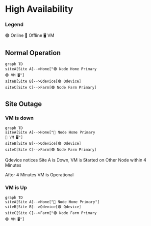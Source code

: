 # High Availability

### Legend

🟢 Online 🔴 Offline 🖥️ VM

## Normal Operation

```mermaid
graph TD
siteA[Site A]-->Home["🟢 Node Home Primary
🟢 VM 🖥️"]
siteB[Site B]-->Qdevice[🟢 Qdevice]
siteC[Site C]-->Farm[🟢 Node Farm Primary]
```

## Site Outage

### VM is down

```mermaid
graph TD
siteA[Site A]-->Home["🔴 Node Home Primary
🔴 VM 🖥️"]
siteB[Site B]-->Qdevice[🟢 Qdevice]
siteC[Site C]-->Farm[🟢 Node Farm Primary]
```

Qdevice notices Site A is Down, VM is Started on Other Node within 4 Minutes

After 4 Minutes VM is Operational

### VM is Up

```mermaid
graph TD
siteA[Site A]-->Home["🔴 Node Home Primary"]
siteB[Site B]-->Qdevice[🟢 Qdevice]
siteC[Site C]-->Farm["🟢 Node Farm Primary
🟢 VM 🖥️"]
```

